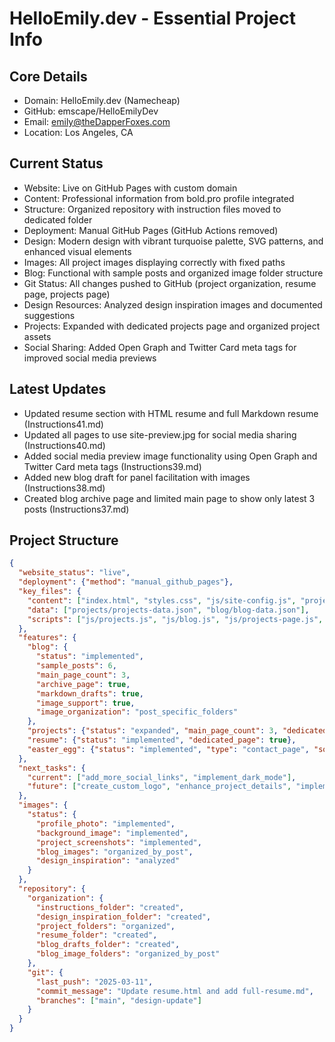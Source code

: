 # HelloEmily.dev - Essential Project Info

## Core Details
- Domain: HelloEmily.dev (Namecheap)
- GitHub: emscape/HelloEmilyDev
- Email: emily@theDapperFoxes.com
- Location: Los Angeles, CA

## Current Status
- Website: Live on GitHub Pages with custom domain
- Content: Professional information from bold.pro profile integrated
- Structure: Organized repository with instruction files moved to dedicated folder
- Deployment: Manual GitHub Pages (GitHub Actions removed)
- Design: Modern design with vibrant turquoise palette, SVG patterns, and enhanced visual elements
- Images: All project images displaying correctly with fixed paths
- Blog: Functional with sample posts and organized image folder structure
- Git Status: All changes pushed to GitHub (project organization, resume page, projects page)
- Design Resources: Analyzed design inspiration images and documented suggestions
- Projects: Expanded with dedicated projects page and organized project assets
- Social Sharing: Added Open Graph and Twitter Card meta tags for improved social media previews

## Latest Updates
- Updated resume section with HTML resume and full Markdown resume (Instructions41.md)
- Updated all pages to use site-preview.jpg for social media sharing (Instructions40.md)
- Added social media preview image functionality using Open Graph and Twitter Card meta tags (Instructions39.md)
- Added new blog draft for panel facilitation with images (Instructions38.md)
- Created blog archive page and limited main page to show only latest 3 posts (Instructions37.md)

## Project Structure
```json
{
  "website_status": "live",
  "deployment": {"method": "manual_github_pages"},
  "key_files": {
    "content": ["index.html", "styles.css", "js/site-config.js", "projects.html", "resume/resume.html", "contact.html", "blog-archive.html"],
    "data": ["projects/projects-data.json", "blog/blog-data.json"],
    "scripts": ["js/projects.js", "js/blog.js", "js/projects-page.js", "js/md-to-blog.js", "js/blog-archive.js"]
  },
  "features": {
    "blog": {
      "status": "implemented",
      "sample_posts": 6,
      "main_page_count": 3,
      "archive_page": true,
      "markdown_drafts": true,
      "image_support": true,
      "image_organization": "post_specific_folders"
    },
    "projects": {"status": "expanded", "main_page_count": 3, "dedicated_page": true},
    "resume": {"status": "implemented", "dedicated_page": true},
    "easter_egg": {"status": "implemented", "type": "contact_page", "social_links": ["LinkedIn", "BlueSky", "Instagram", "LibraryThing", "Ravelry", "GitHub"]}
  },
  "next_tasks": {
    "current": ["add_more_social_links", "implement_dark_mode"],
    "future": ["create_custom_logo", "enhance_project_details", "implement_blog_search", "add_more_blog_drafts"]
  },
  "images": {
    "status": {
      "profile_photo": "implemented",
      "background_image": "implemented",
      "project_screenshots": "implemented",
      "blog_images": "organized_by_post",
      "design_inspiration": "analyzed"
    }
  },
  "repository": {
    "organization": {
      "instructions_folder": "created",
      "design_inspiration_folder": "created",
      "project_folders": "organized",
      "resume_folder": "created",
      "blog_drafts_folder": "created",
      "blog_image_folders": "organized_by_post"
    },
    "git": {
      "last_push": "2025-03-11",
      "commit_message": "Update resume.html and add full-resume.md",
      "branches": ["main", "design-update"]
    }
  }
}